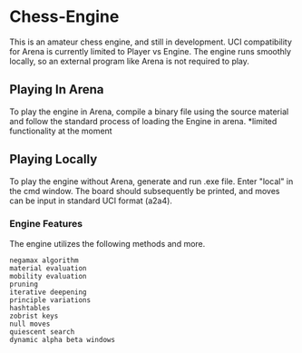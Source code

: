 # Chess-Engine

This is an amateur chess engine, and still in development. UCI compatibility for Arena is currently limited to Player vs Engine. The engine runs smoothly locally, so an external program like Arena is not required to play. 

## Playing In Arena

To play the engine in Arena, compile a binary file using the source material and follow the standard process of loading the Engine in arena. *limited functionality at the moment

## Playing Locally

To play the engine without Arena, generate and run .exe file. Enter "local" in the cmd window. The board should subsequently be printed, and moves can be input in standard UCI format (a2a4).

### Engine Features

The engine utilizes the following methods and more.  

```
negamax algorithm
material evaluation
mobility evaluation
pruning
iterative deepening 
principle variations
hashtables
zobrist keys
null moves
quiescent search
dynamic alpha beta windows
```

